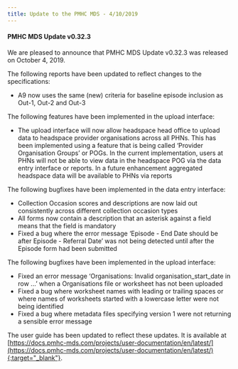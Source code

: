 ```yaml
---
title: Update to the PMHC MDS - 4/10/2019
---
```


#### PMHC MDS Update v0.32.3 ####

We are pleased to announce that PMHC MDS Update v0.32.3 was released on October 4, 2019.

The following reports have been updated to reflect changes to the specifications:
* A9 now uses the same (new) criteria for baseline episode inclusion as Out-1,
  Out-2 and Out-3

The following features have been implemented in the upload interface:
* The upload interface will now allow headspace head office to upload data to
  headspace provider organisations across all PHNs. This has been implemented
  using a feature that is being called ‘Provider Organisation Groups’ or POGs.
  In the current implementation, users at PHNs will not be able to view data
  in the headspace POG via the data entry interface or reports. In a future
  enhancement aggregated headspace data will be available to PHNs via reports

The following bugfixes have been implemented in the data entry interface:
* Collection Occasion scores and descriptions are now laid out consistently
  across different collection occasion types
* All forms now contain a description that an asterisk against a field means
  that the field is mandatory
* Fixed a bug where the error message ‘Episode - End Date should be after
  Episode - Referral Date’ was not being detected until after the Episode form
  had been submitted

The following bugfixes have been implemented in the upload interface:
* Fixed an error message ‘Organisations: Invalid organisation_start_date in
  row ...’ when a Organisations file or worksheet has not been uploaded
* Fixed a bug where worksheet names with leading or trailing spaces or where
  names of worksheets started with a lowercase letter were not being identified
* Fixed a bug where metadata files specifying version 1 were not returning a
  sensible error message

The user guide has been updated to reflect these updates. It is available
at [https://docs.pmhc-mds.com/projects/user-documentation/en/latest/](https://docs.pmhc-mds.com/projects/user-documentation/en/latest/){:target="_blank"}.

